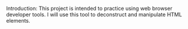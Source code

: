 Introduction: This project is intended to practice using web browser developer tools. I will use this tool to deconstruct and manipulate HTML elements.

